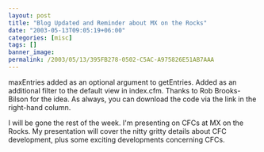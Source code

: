 ```yaml
---
layout: post
title: "Blog Updated and Reminder about MX on the Rocks"
date: "2003-05-13T09:05:19+06:00"
categories: [misc]
tags: []
banner_image: 
permalink: /2003/05/13/395FB278-0502-C5AC-A975826E51AB7AAA
---
```


maxEntries added as an optional argument to getEntries. Added as an additional filter to the default view in index.cfm. Thanks to Rob Brooks-Bilson for the idea. As always, you can download the code via the link in the right-hand column.

I will be gone the rest of the week. I'm presenting on CFCs at MX on the Rocks. My presentation will cover the nitty gritty details about CFC development, plus some exciting developments concerning CFCs.